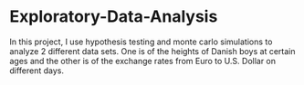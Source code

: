 # Exploratory-Data-Analysis
In this project, I use hypothesis testing and monte carlo simulations to analyze 2 different data sets. One is of the heights of Danish boys at certain ages and the other is of the exchange rates from Euro to U.S. Dollar on different days.
